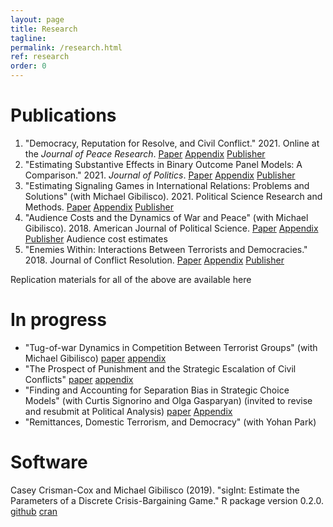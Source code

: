 ```yaml
---
layout: page
title: Research
tagline: 
permalink: /research.html
ref: research
order: 0
---
```


# Publications

1. "Democracy, Reputation for Resolve, and Civil Conflict." 2021. Online at the *Journal of Peace Research*. [Paper](ccrismancox.github.io/research/CrismanCox_JPR2022.pdf) [Appendix](ccrismancox.github.io/research/appendixDuration.pdf) [Publisher](https://journals.sagepub.com/doi/full/10.1177/00223433211024697)
2. "Estimating Substantive Effects in Binary Outcome Panel Models: A Comparison." 2021. *Journal of Politics*.  [Paper](ccrismancox.github.io/research/CrismanCox_JOP2021.pdf) [Appendix](ccrismancox.github.io/research/SupplementCRE.pdf) [Publisher](https://www.journals.uchicago.edu/doi/10.1086/709839)
3. "Estimating Signaling Games in International Relations: Problems and Solutions" (with Michael Gibilisco). 2021. Political Science Research and Methods.  [Paper](ccrismancox.github.io/research/CrismanCox_PSRM2021.pdf) [Appendix](ccrismancox.github.io/research/SupplementSignalingGames2019.pdf) [Publisher](https://doi.org/10.1017/psrm.2019.58)
4. "Audience Costs and the Dynamics of War and Peace" (with Michael Gibilisco). 2018. American Journal of Political Science. [Paper](ccrismancox.github.io/research/CrismanCox_AJPS2018.pdf) [Appendix](ccrismancox.github.io/research/SupplementAudienceCosts2018.pdf) [Publisher](https://onlinelibrary.wiley.com/doi/10.1111/ajps.12347) Audience cost estimates
5. "Enemies Within: Interactions Between Terrorists and Democracies." 2018. Journal of Conflict Resolution.   [Paper](ccrismancox.github.io/research/CrismanCox_JCR2018.pdf) [Appendix](SupplementTerrorParties.pdf) [Publisher](https://doi.org/10.1177/0022002717698819)


Replication materials for all of the above are available here


# In progress

- "Tug-of-war Dynamics in Competition Between Terrorist Groups" (with Michael Gibilisco) [paper](ccrismancox.github.io/research/outbidding.pdf) [appendix](ccrismancox.github.io/research/outbiddingSI.pdf)
- "The Prospect of Punishment and the Strategic Escalation of Civil Conflicts"  [paper](punishment.pdf) [appendix](SIpunishment.pdf)
- "Finding and Accounting for Separation Bias in Strategic Choice Models" (with Curtis Signorino and Olga Gasparyan)  (invited to revise and resubmit at Political Analysis) [paper](ccrismancox.github.io/research/SeparationProject.pdf) [Appendix](ccrismancox.github.io/research/SeparationAppendix.pdf)
- "Remittances, Domestic Terrorism, and Democracy" (with Yohan Park) 

# Software
Casey Crisman-Cox and Michael Gibilisco (2019). "sigInt: Estimate the Parameters of a Discrete Crisis-Bargaining Game." R package version 0.2.0. [github](https://github.com/ccrismancox/sigInt) [cran](https://cran.r-project.org/web/packages/sigInt/index.html)
